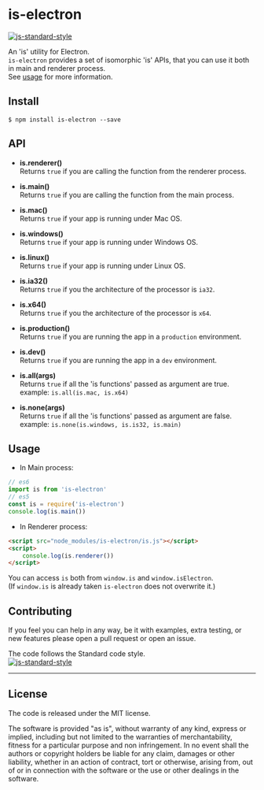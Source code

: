 # is-electron
[![js-standard-style](https://img.shields.io/badge/code%20style-standard-brightgreen.svg?style=flat)](http://standardjs.com/)

An 'is' utility for Electron.  
`is-electron` provides a set of isomorphic 'is' APIs, that you can use it both in main and renderer process.  
See <a href="#usage">usage</a> for more information.

## Install
```
$ npm install is-electron --save
```

## API

- **is.renderer()**  
Returns `true` if you are calling the function from the renderer process.

- **is.main()**  
Returns `true` if you are calling the function from the main process.

- **is.mac()**  
Returns `true` if your app is running under Mac OS.

- **is.windows()**  
Returns `true` if your app is running under Windows OS.

- **is.linux()**  
Returns `true` if your app is running under Linux OS.

- **is.ia32()**  
Returns `true` if you the architecture of the processor is `ia32`.

- **is.x64()**  
Returns `true` if you the architecture of the processor is `x64`.

- **is.production()**  
Returns `true` if you are running the app in a `production` environment.

- **is.dev()**  
Returns `true` if you are running the app in a `dev` environment.

- **is.all(args)**  
Returns `true` if all the 'is functions' passed as argument are true.  
example: `is.all(is.mac, is.x64)`

- **is.none(args)**  
Returns `true` if all the 'is functions' passed as argument are false.  
example: `is.none(is.windows, is.is32, is.main)`

<a name="usage"></a>
## Usage
- In Main process:
```javascript
// es6
import is from 'is-electron'
// es5
const is = require('is-electron')
console.log(is.main())
```
- In Renderer process:
```html
<script src="node_modules/is-electron/is.js"></script>
<script>
    console.log(is.renderer())
</script>
```
You can access `is` both from `window.is` and `window.isElectron`.  
(If `window.is` is already taken `is-electron` does not overwrite it.)

## Contributing
If you feel you can help in any way, be it with examples, extra testing, or new features please open a pull request or open an issue.

The code follows the Standard code style.  
[![js-standard-style](https://cdn.rawgit.com/feross/standard/master/badge.svg)](https://github.com/feross/standard)
______________________________________________________________________________________________________________________
## License
The code is released under the MIT license.

The software is provided "as is", without warranty of any kind, express or implied, including but not limited to the warranties of merchantability, fitness for a particular purpose and non infringement. In no event shall the authors or copyright holders be liable for any claim, damages or other liability, whether in an action of contract, tort or otherwise, arising from, out of or in connection with the software or the use or other dealings in the software.
